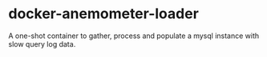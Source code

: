 # docker-anemometer-loader
A one-shot container to gather, process and populate a mysql instance with slow query log data.
